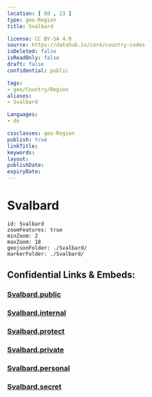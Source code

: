 ```yaml
---
location: [ 80 , 23 ] 
type: geo-Region
title: Svalbard

license: CC BY-SA 4.0
source: https://datahub.io/core/country-codes
isDeleted: false
isReadOnly: false
draft: false
confidential: public

tags:
- geo/Country/Region
aliases:
- Svalbard

Languages:
- de

cssclasses: geo-Region
publish: true
linkTitle: 
keywords: 
layout: 
publishDate: 
expiryDate: 
---
```


# Svalbard

```leaflet
id: Svalbard
zoomFeatures: true 
minZoom: 2 
maxZoom: 18
geojsonFolder: ./Svalbard/
markerFolder: ./Svalbard/
```


## Confidential Links & Embeds: 

### [Svalbard.public](/_public/\Earth\Continent\Europe\Europe~North\Norway\Counties~NorwaySvalbard.public.md) 

### [Svalbard.internal](/_internal/\Earth\Continent\Europe\Europe~North\Norway\Counties~NorwaySvalbard.internal.md) 

### [Svalbard.protect](/_protect/\Earth\Continent\Europe\Europe~North\Norway\Counties~NorwaySvalbard.protect.md) 

### [Svalbard.private](/_private/\Earth\Continent\Europe\Europe~North\Norway\Counties~NorwaySvalbard.private.md) 

### [Svalbard.personal](/_personal/\Earth\Continent\Europe\Europe~North\Norway\Counties~NorwaySvalbard.personal.md) 

### [Svalbard.secret](/_secret/\Earth\Continent\Europe\Europe~North\Norway\Counties~NorwaySvalbard.secret.md)

